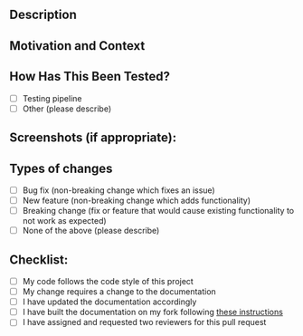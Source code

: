 <!--- Provide a general summary of your changes in the title above. -->

## Description
<!--- Describe your changes in detail. -->

## Motivation and Context
<!--- Why is this change required? What problem does it solve? -->
<!--- If it fixes an open issue, please link to the issue here. -->

## How Has This Been Tested?
- [ ] Testing pipeline
- [ ] Other (please describe)
<!--- Please describe in detail how you tested your changes. -->
<!--- Include details of your testing environment, tests ran to see how -->
<!--- your change affects other areas of the code, etc. -->

## Screenshots (if appropriate):

## Types of changes
<!--- Go over all the following points, and put an `x` in all the boxes that apply: -->
<!--- What types of changes does your code introduce? -->
- [ ] Bug fix (non-breaking change which fixes an issue)
- [ ] New feature (non-breaking change which adds functionality)
- [ ] Breaking change (fix or feature that would cause existing functionality to not work as expected)
- [ ] None of the above (please describe)

## Checklist:
<!--- Go over all the following points, and put an `x` in all the boxes that apply: -->
<!--- If you're unsure about any of these, don't hesitate to ask. We're here to help! -->
- [ ] My code follows the code style of this project
- [ ] My change requires a change to the documentation
- [ ] I have updated the documentation accordingly
- [ ] I have built the documentation on my fork following [these instructions](https://tardis-sn.github.io/tardis/development/documentation_preview.html)
- [ ] I have assigned and requested two reviewers for this pull request
